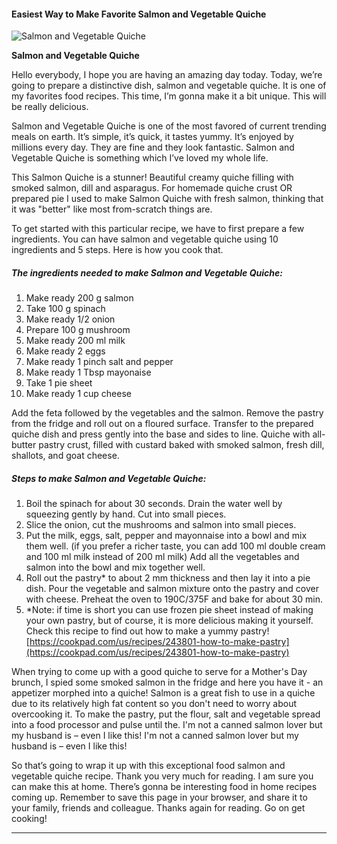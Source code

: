             

#### Easiest Way to Make Favorite Salmon and Vegetable Quiche

![Salmon and Vegetable Quiche](https://img-global.cpcdn.com/recipes/2448343_b1325b232bd40aa7/751x532cq70/salmon-and-vegetable-quiche-recipe-main-photo.jpg)

**Salmon and Vegetable Quiche**

Hello everybody, I hope you are having an amazing day today. Today, we’re going to prepare a distinctive dish, salmon and vegetable quiche. It is one of my favorites food recipes. This time, I’m gonna make it a bit unique. This will be really delicious.

Salmon and Vegetable Quiche is one of the most favored of current trending meals on earth. It’s simple, it’s quick, it tastes yummy. It’s enjoyed by millions every day. They are fine and they look fantastic. Salmon and Vegetable Quiche is something which I’ve loved my whole life.

This Salmon Quiche is a stunner! Beautiful creamy quiche filling with smoked salmon, dill and asparagus. For homemade quiche crust OR prepared pie I used to make Salmon Quiche with fresh salmon, thinking that it was "better" like most from-scratch things are.

To get started with this particular recipe, we have to first prepare a few ingredients. You can have salmon and vegetable quiche using 10 ingredients and 5 steps. Here is how you cook that.

##### The ingredients needed to make Salmon and Vegetable Quiche:

1.  Make ready 200 g salmon
2.  Take 100 g spinach
3.  Make ready 1/2 onion
4.  Prepare 100 g mushroom
5.  Make ready 200 ml milk
6.  Make ready 2 eggs
7.  Make ready 1 pinch salt and pepper
8.  Make ready 1 Tbsp mayonaise
9.  Take 1 pie sheet
10.  Make ready 1 cup cheese

Add the feta followed by the vegetables and the salmon. Remove the pastry from the fridge and roll out on a floured surface. Transfer to the prepared quiche dish and press gently into the base and sides to line. Quiche with all-butter pastry crust, filled with custard baked with smoked salmon, fresh dill, shallots, and goat cheese.

##### Steps to make Salmon and Vegetable Quiche:

1.  Boil the spinach for about 30 seconds. Drain the water well by squeezing gently by hand. Cut into small pieces.
2.  Slice the onion, cut the mushrooms and salmon into small pieces.
3.  Put the milk, eggs, salt, pepper and mayonnaise into a bowl and mix them well. (if you prefer a richer taste, you can add 100 ml double cream and 100 ml milk instead of 200 ml milk) Add all the vegetables and salmon into the bowl and mix together well.
4.  Roll out the pastry\* to about 2 mm thickness and then lay it into a pie dish. Pour the vegetable and salmon mixture onto the pastry and cover with cheese. Preheat the oven to 190C/375F and bake for about 30 min.
5.  \*Note: if time is short you can use frozen pie sheet instead of making your own pastry, but of course, it is more delicious making it yourself. Check this recipe to find out how to make a yummy pastry! [https://cookpad.com/us/recipes/243801-how-to-make-pastry](https://cookpad.com/us/recipes/243801-how-to-make-pastry)

When trying to come up with a good quiche to serve for a Mother's Day brunch, I spied some smoked salmon in the fridge and here you have it - an appetizer morphed into a quiche! Salmon is a great fish to use in a quiche due to its relatively high fat content so you don't need to worry about overcooking it. To make the pastry, put the flour, salt and vegetable spread into a food processor and pulse until the. I'm not a canned salmon lover but my husband is – even I like this! I'm not a canned salmon lover but my husband is – even I like this!

So that’s going to wrap it up with this exceptional food salmon and vegetable quiche recipe. Thank you very much for reading. I am sure you can make this at home. There’s gonna be interesting food in home recipes coming up. Remember to save this page in your browser, and share it to your family, friends and colleague. Thanks again for reading. Go on get cooking!

* * *